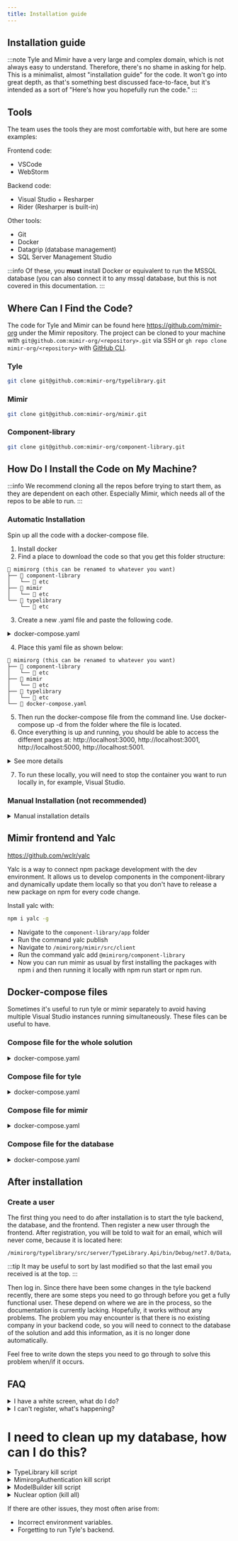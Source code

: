 ```yaml
---
title: Installation guide
---
```


## Installation guide

:::note
Tyle and Mimir have a very large and complex domain, which is not always easy to understand. Therefore, there's no shame
in asking for help. This is a minimalist, almost "installation guide" for the code. It won't go into great depth, as
that's something best discussed face-to-face, but it's intended as a sort of "Here's how you hopefully run the code."
:::

## Tools

The team uses the tools they are most comfortable with, but here are some examples:

Frontend code:

- VSCode
- WebStorm

Backend code:

- Visual Studio + Resharper
- Rider (Resharper is built-in)

Other tools:

- Git
- Docker
- Datagrip (database management)
- SQL Server Management Studio

:::info
Of these, you **must** install Docker or equivalent to run the MSSQL database (you can also connect it to any mssql
database, but this is not covered in this documentation.
:::

## Where Can I Find the Code?

The code for Tyle and Mimir can be found here https://github.com/mimir-org under the Mimir repository. The project can be cloned
to your machine with `git@github.com:mimir-org/<repository>.git` via SSH or `gh repo clone mimir-org/<repository>`
with [GitHub CLI](https://cli.github.com/).

### Tyle

```bash
git clone git@github.com:mimir-org/typelibrary.git
```

### Mimir

```bash
git clone git@github.com:mimir-org/mimir.git
```

### Component-library

```bash
git clone git@github.com:mimir-org/component-library.git
```

## How Do I Install the Code on My Machine?

:::info
We recommend cloning all the repos before trying to start them, as they are dependent on each other. Especially Mimir,
which needs all of the repos to be able to run.
:::

### Automatic Installation

Spin up all the code with a docker-compose file.

1. Install docker
2. Find a place to download the code so that you get this folder structure:

```
📁 mimirorg (this can be renamed to whatever you want)
├── 📁 component-library
│   └── 📁 etc
├── 📁 mimir
│   └── 📁 etc
└── 📁 typelibrary
    └── 📁 etc
```

3. Create a new .yaml file and paste the following code.

<details>
<summary>docker-compose.yaml</summary>

```yaml
version: "3.8"

services:

  tyle-client:
    build: ./typelibrary/src/client
    hostname: 'tyleclient'
    container_name: tyleclient
    ports:
      - "3001:80"
    environment:
      - TYPELIBRARY_ENV_API_BASE_URL=http://localhost:5001/v1.0/
    networks:
      - type_library_network

  mimir-client:
    build:
      context: ./mimir/src/client
      args:
        - MIMIR_VERSION=4.0.0
    hostname: 'mimirclient'
    container_name: mimirclient
    ports:
      - "3000:80"
    environment:
      - MIMIR_ENV_API_BASE_URL=http://localhost:5000/v1.0/
      - MIMIR_ENV_SOCKET_BASE_URL=http://localhost:5000/
      - MIMIR_ENV_SILENT=true
      - MIMIR_ENV_APP_ID=2967244a-662f-4462-82bd-7f9bca0a3683
      - MIMIR_ENV_CLIENT_ID=0c174c7e-e018-41a2-ba84-3d4b4544a16f
      - MIMIR_ENV_TENANT_ID=3aa4a235-b6e2-48d5-9195-7fcf05b459b0
    networks:
      - type_library_network

  tyle-server:
    build: ./typelibrary/src/server
    hostname: 'tyleserver'
    container_name: tyleserver
    ports:
      - "5001:80"
    volumes:
      - tyle:/app/Data
    environment:
      - ASPNETCORE_ENVIRONMENT=Development
      - DatabaseConfiguration__DataSource=mssql
      - DatabaseConfiguration__Port=1433
      - DatabaseConfiguration__InitialCatalog=TypeLibrary
      - DatabaseConfiguration__DbUser=sa
      - DatabaseConfiguration__Password=P4ssw0rd1
      - MimirorgAuthSettings__ApplicationName=Tyle
      - MimirorgAuthSettings__ApplicationUrl=http://localhost:5001
      - MimirorgAuthSettings__RequireConfirmedAccount=true
      - MimirorgAuthSettings__Email=noreply@runir.net
      - MimirorgAuthSettings__DatabaseConfiguration__DataSource=mssql
      - MimirorgAuthSettings__DatabaseConfiguration__Port=1433
      - MimirorgAuthSettings__DatabaseConfiguration__InitialCatalog=MimirorgAuthentication
      - MimirorgAuthSettings__DatabaseConfiguration__DbUser=sa
      - MimirorgAuthSettings__DatabaseConfiguration__Password=P4ssw0rd1
      - ApplicationSettings__ApplicationSemanticUrl=http://localhost:5001/v1/ont
      - ApplicationSettings__ApplicationUrl=http://localhost:5001
      - CorsConfiguration__ValidOrigins=http://localhost:3001
    networks:
      - type_library_network
    depends_on:
      - mssql

  mimir-server:
    build: ./mimir/src/service
    hostname: 'mimirserver'
    container_name: mimirserver
    ports:
      - "5000:80"
    environment:
      - ASPNETCORE_ENVIRONMENT=Development
      - DatabaseConfiguration__DataSource=mssql
      - DatabaseConfiguration__Port=1433
      - DatabaseConfiguration__InitialCatalog=ModelBuilder
      - DatabaseConfiguration__DbUser=sa
      - DatabaseConfiguration__Password=P4ssw0rd1
      - DatabaseConfiguration__Timeout=150
      - DatabaseConfiguration__ConnectRetryCount=15
      - DatabaseConfiguration__ConnectRetryInterval=10
      - AzureActiveDirectoryConfiguration__TenantId=3aa4a235-b6e2-48d5-9195-7fcf05b459b0
      - AzureActiveDirectoryConfiguration__ClientId=2967244a-662f-4462-82bd-7f9bca0a3683
      - AzureActiveDirectoryConfiguration__Silent=true
      - CorsConfiguration__ValidOrigins=http://localhost:3000
      - ApplicationSetting__TypeLibraryRootUri=http://tyleserver/
      - ApplicationSetting__TypeLibraryVersion=v1
      - ApplicationSetting__TypeLibrarySecret=cedf6a1af9917f6ac2fd8f7a0f4610b418a72c4ac9557cf2256e4ec2226b2060
      - ApplicationSetting__TypeLibraryDomain=runir.net
    networks:
      - type_library_network
    depends_on:
      - mssql

  mssql:
    image: "mcr.microsoft.com/mssql/server:2017-CU8-ubuntu"
    hostname: 'mssql'
    container_name: mssql
    ports:
      - '127.0.0.1:1433:1433'
    volumes:
      - mssql:/var/opt/mssql
    environment:
      - ACCEPT_EULA=Y
      - MSSQL_SA_PASSWORD=P4ssw0rd1
      - MSSQL_PID=Standard
    networks:
      - type_library_network
    restart: unless-stopped

volumes:
  mssql:
    driver: local
  tyle:
    driver: local

networks:
  type_library_network:
    driver: bridge
```

</details>

4. Place this yaml file as shown below:

```
📁 mimirorg (this can be renamed to whatever you want)
├── 📁 component-library
│   └── 📁 etc
├── 📁 mimir
│   └── 📁 etc
├── 📁 typelibrary
│   └── 📁 etc
└── 🐋 docker-compose.yaml
```

5. Then run the docker-compose file from the command line. Use docker-compose up -d from the folder where the file is
   located.
6. Once everything is up and running, you should be able to access the different pages
   at: http://localhost:3000, http://localhost:3001, http://localhost:5000, http://localhost:5001.

<details>
<summary>See more details</summary>

```bash
CONTAINER ID   IMAGE                                            COMMAND                   CREATED         STATUS         PORTS                           NAMES
b89d794be253   mimirorg_mimir-server                            "dotnet ModelBuilder…"    9 seconds ago   Up 7 seconds   443/tcp, 0.0.0.0:5000->80/tcp   mimirserver
84e7600fdcf9   mimirorg_tyle-server                             "dotnet TypeLibrary.…"    9 seconds ago   Up 7 seconds   443/tcp, 0.0.0.0:5001->80/tcp   tyleserver
ed558855c314   mimirorg_mimir-client                            "/bin/sh -c '\"./star…"   9 seconds ago   Up 7 seconds   0.0.0.0:3000->80/tcp            mimirclient
42d843407f0d   mimirorg_tyle-client                             "/bin/sh -c '\"./star…"   9 seconds ago   Up 7 seconds   0.0.0.0:3001->80/tcp            tyleclient
d914b6d4d538   mcr.microsoft.com/mssql/server:2017-CU8-ubuntu   "/opt/mssql/bin/sqls…"    9 seconds ago   Up 7 seconds   127.0.0.1:1433->1433/tcp        mssql
```

</details>

7. To run these locally, you will need to stop the container you want to run locally in, for example, Visual Studio.

### Manual Installation (not recommended)

<details>
<summary>
Manual installation details
</summary>

:::caution
This is just the general idea of how to do this and is not tested by the developer team, we strongly suggest you stick
to using our `docker-compose.yml` files below!
:::

1. Start an MSSQL database running on port 1433 locally on your machine using Docker (or equivalent).
2. Clone all the repositories under mimir-org (typelibrary, mimir, and component-library) and run them following the
   instructions in the ReadMe files of the different repositories. It might be wise to run the different projects in
   this order, at least the first time:
    - Tyle backend
    - Tyle frontend
    - Mimir backend
    - Mimir frontend
3. After installation, you must add the following env file:
    - `/mimir/src/service/ModelBuilder.Api/appsettings.local.json`

<details>
<summary>appsettings.local.json</summary>

```json
{
  "ApplicationSetting": {
    "TypeLibraryRootUri": "http://localhost:5001/",
    "TypeLibraryVersion": "v1",
    "TypeLibrarySecret": "cedf6a1af9917f6ac2fd8f7a0f4610b418a72c4ac9557cf2256e4ec2226b2060",
    "TypeLibraryDomain": "runir.net"
  },
  "Logging": {
    "LogLevel": {
      "Default": "Error",
      "Microsoft": "Warning",
      "Microsoft.Hosting.Lifetime": "Warning",
      "Microsoft.EntityFrameworkCore.Database.Command": "Warning",
      "Mb.Services": "Information",
      "EventHubModule": "Error"
    },
    "Console": {
      "IncludeScopes": true,
      "LogLevel": {
        "Default": "Error",
        "Microsoft": "Warning",
        "Microsoft.Hosting.Lifetime": "Warning",
        "Microsoft.EntityFrameworkCore.Database.Command": "Warning",
        "Mb.Services": "Information",
        "EventHubModule": "Error"
      }
    }
  },
  "AllowedHosts": "*",
  "AzureActiveDirectoryConfiguration": {
    "Instance": "https://login.microsoftonline.com/",
    "TenantId": "3aa4a235-b6e2-48d5-9195-7fcf05b459b0",
    "ClientId": "2967244a-662f-4462-82bd-7f9bca0a3683",
    "ClientSecret": null,
    "CallbackPath": "/signin-oidc",
    "SignedOutCallbackPath": "/signout-oidc",
    "Silent": true
  },
  "CorsConfiguration": {
    "ValidOrigins": "http://localhost:3000"
  },
  "DatabaseConfiguration": {
    "DataSource": "127.0.0.1",
    "Port": 1433,
    "InitialCatalog": "ModelBuilder",
    "DbUser": "sa",
    "Password": "P4ssw0rd1",
    "Timeout": 150,
    "ConnectRetryCount": 15,
    "ConnectRetryInterval": 10
  }
}
```

</details>

4. There are other .env files in the frontend code, but for the most part, you don't have to worry about this. The most
   interesting thing here is probably silent mode in Mimir. This needs to be set to `true` when you are developing locally, as this
   mode ignores some authentication. The solution will most likely crash without it, leading to a white screen on the
   frontend.

</details>

## Mimir frontend and Yalc

https://github.com/wclr/yalc

Yalc is a way to connect npm package development with the dev environment. It allows us to develop components in the
component-library and dynamically update them locally so that you don't have to release a new package on npm for every
code change.

Install yalc with:

```bash
npm i yalc -g
```

- Navigate to the `component-library/app` folder
- Run the command yalc publish
- Navigate to `/mimirorg/mimir/src/client`
- Run the command yalc add `@mimirorg/component-library`
- Now you can run mimir as usual by first installing the packages with npm i and then running it locally with npm run
  start or npm run.

## Docker-compose files

Sometimes it's useful to run tyle or mimir separately to avoid having multiple Visual Studio instances running
simultaneously. These files can be useful to have.

### Compose file for the whole solution

<details>
<summary>docker-compose.yaml</summary>

```yaml
version: "3.8"

services:

  tyle-client:
    build: ./typelibrary/src/client
    hostname: 'tyleclient'
    container_name: tyleclient
    ports:
      - "3001:80"
    environment:
      - TYPELIBRARY_ENV_API_BASE_URL=http://localhost:5001/v1.0/
    networks:
      - type_library_network

  mimir-client:
    build:
      context: ./mimir/src/client
      args:
        - MIMIR_VERSION=4.0.0
    hostname: 'mimirclient'
    container_name: mimirclient
    ports:
      - "3000:80"
    environment:
      - MIMIR_ENV_API_BASE_URL=http://localhost:5000/v1.0/
      - MIMIR_ENV_SOCKET_BASE_URL=http://localhost:5000/
      - MIMIR_ENV_SILENT=true
      - MIMIR_ENV_APP_ID=2967244a-662f-4462-82bd-7f9bca0a3683
      - MIMIR_ENV_CLIENT_ID=0c174c7e-e018-41a2-ba84-3d4b4544a16f
      - MIMIR_ENV_TENANT_ID=3aa4a235-b6e2-48d5-9195-7fcf05b459b0
    networks:
      - type_library_network

  tyle-server:
    build: ./typelibrary/src/server
    hostname: 'tyleserver'
    container_name: tyleserver
    ports:
      - "5001:80"
    volumes:
      - tyle:/app/Data
    environment:
      - ASPNETCORE_ENVIRONMENT=Development
      - DatabaseConfiguration__DataSource=mssql
      - DatabaseConfiguration__Port=1433
      - DatabaseConfiguration__InitialCatalog=TypeLibrary
      - DatabaseConfiguration__DbUser=sa
      - DatabaseConfiguration__Password=P4ssw0rd1
      - MimirorgAuthSettings__ApplicationName=Tyle
      - MimirorgAuthSettings__ApplicationUrl=http://localhost:5001
      - MimirorgAuthSettings__RequireConfirmedAccount=true
      - MimirorgAuthSettings__Email=noreply@runir.net
      - MimirorgAuthSettings__DatabaseConfiguration__DataSource=mssql
      - MimirorgAuthSettings__DatabaseConfiguration__Port=1433
      - MimirorgAuthSettings__DatabaseConfiguration__InitialCatalog=MimirorgAuthentication
      - MimirorgAuthSettings__DatabaseConfiguration__DbUser=sa
      - MimirorgAuthSettings__DatabaseConfiguration__Password=P4ssw0rd1
      - ApplicationSettings__ApplicationSemanticUrl=http://localhost:5001/v1/ont
      - ApplicationSettings__ApplicationUrl=http://localhost:5001
      - CorsConfiguration__ValidOrigins=http://localhost:3001
    networks:
      - type_library_network
    depends_on:
      - mssql

  mimir-server:
    build: ./mimir/src/service
    hostname: 'mimirserver'
    container_name: mimirserver
    ports:
      - "5000:80"
    environment:
      - ASPNETCORE_ENVIRONMENT=Development
      - DatabaseConfiguration__DataSource=mssql
      - DatabaseConfiguration__Port=1433
      - DatabaseConfiguration__InitialCatalog=ModelBuilder
      - DatabaseConfiguration__DbUser=sa
      - DatabaseConfiguration__Password=P4ssw0rd1
      - DatabaseConfiguration__Timeout=150
      - DatabaseConfiguration__ConnectRetryCount=15
      - DatabaseConfiguration__ConnectRetryInterval=10
      - AzureActiveDirectoryConfiguration__TenantId=3aa4a235-b6e2-48d5-9195-7fcf05b459b0
      - AzureActiveDirectoryConfiguration__ClientId=2967244a-662f-4462-82bd-7f9bca0a3683
      - AzureActiveDirectoryConfiguration__Silent=true
      - CorsConfiguration__ValidOrigins=http://localhost:3000
      - ApplicationSetting__TypeLibraryRootUri=http://tyleserver/
      - ApplicationSetting__TypeLibraryVersion=v1
      - ApplicationSetting__TypeLibrarySecret=cedf6a1af9917f6ac2fd8f7a0f4610b418a72c4ac9557cf2256e4ec2226b2060
      - ApplicationSetting__TypeLibraryDomain=runir.net
    networks:
      - type_library_network
    depends_on:
      - mssql

  mssql:
    image: "mcr.microsoft.com/mssql/server:2017-CU8-ubuntu"
    hostname: 'mssql'
    container_name: mssql
    ports:
      - '127.0.0.1:1433:1433'
    volumes:
      - mssql:/var/opt/mssql
    environment:
      - ACCEPT_EULA=Y
      - MSSQL_SA_PASSWORD=P4ssw0rd1
      - MSSQL_PID=Standard
    networks:
      - type_library_network
    restart: unless-stopped

volumes:
  mssql:
    driver: local
  tyle:
    driver: local

networks:
  type_library_network:
    driver: bridge

```

</details>

### Compose file for tyle

<details>
<summary>docker-compose.yaml</summary>

```yaml
version: "3.8"

services:

  tyle-client:
    build: ./typelibrary/src/client
    hostname: 'tyleclient'
    container_name: tyleclient
    ports:
      - "3001:80"
    environment:
      - TYPELIBRARY_ENV_API_BASE_URL=http://localhost:5001/v1.0/
    networks:
      - type_library_network

  tyle-server:
    build: ./typelibrary/src/server
    hostname: 'tyleserver'
    container_name: tyleserver
    ports:
      - "5001:80"
    volumes:
      - tyle:/app/Data
    environment:
      - ASPNETCORE_ENVIRONMENT=Development
      - DatabaseConfiguration__DataSource=mssql
      - DatabaseConfiguration__Port=1433
      - DatabaseConfiguration__InitialCatalog=TypeLibrary
      - DatabaseConfiguration__DbUser=sa
      - DatabaseConfiguration__Password=P4ssw0rd1
      - MimirorgAuthSettings__ApplicationName=Tyle
      - MimirorgAuthSettings__ApplicationUrl=http://localhost:5001
      - MimirorgAuthSettings__RequireConfirmedAccount=true
      - MimirorgAuthSettings__Email=noreply@runir.net
      - MimirorgAuthSettings__DatabaseConfiguration__DataSource=mssql
      - MimirorgAuthSettings__DatabaseConfiguration__Port=1433
      - MimirorgAuthSettings__DatabaseConfiguration__InitialCatalog=MimirorgAuthentication
      - MimirorgAuthSettings__DatabaseConfiguration__DbUser=sa
      - MimirorgAuthSettings__DatabaseConfiguration__Password=P4ssw0rd1
      - ApplicationSettings__ApplicationSemanticUrl=http://localhost:5001/v1/ont
      - ApplicationSettings__ApplicationUrl=http://localhost:5001
      - CorsConfiguration__ValidOrigins=http://localhost:3001
    networks:
      - type_library_network
    depends_on:
      - mssql

  mssql:
    image: "mcr.microsoft.com/mssql/server:2017-CU8-ubuntu"
    hostname: 'mssql'
    container_name: mssql
    ports:
      - '127.0.0.1:1433:1433'
    volumes:
      - mssql:/var/opt/mssql
    environment:
      - ACCEPT_EULA=Y
      - MSSQL_SA_PASSWORD=P4ssw0rd1
      - MSSQL_PID=Standard
    networks:
      - type_library_network
    restart: unless-stopped

volumes:
  mssql:
    driver: local
  tyle:
    driver: local

networks:
  type_library_network:
    driver: bridge
```

</details>

### Compose file for mimir

<details>
<summary>docker-compose.yaml</summary>

```yaml
version: "3.8"

services:

  mimir-client:
    build:
      context: ./mimir/src/client
      args:
        - MIMIR_VERSION=4.0.0
    hostname: 'mimirclient'
    container_name: mimirclient
    ports:
      - "3000:80"
    environment:
      - MIMIR_ENV_API_BASE_URL=http://localhost:5000/v1.0/
      - MIMIR_ENV_SOCKET_BASE_URL=http://localhost:5000/
      - MIMIR_ENV_SILENT=true
      - MIMIR_ENV_APP_ID=2967244a-662f-4462-82bd-7f9bca0a3683
      - MIMIR_ENV_CLIENT_ID=0c174c7e-e018-41a2-ba84-3d4b4544a16f
      - MIMIR_ENV_TENANT_ID=3aa4a235-b6e2-48d5-9195-7fcf05b459b0
    networks:
      - type_library_network

  mimir-server:
    build: ./mimir/src/service
    hostname: 'mimirserver'
    container_name: mimirserver
    ports:
      - "5000:80"
    environment:
      - ASPNETCORE_ENVIRONMENT=Development
      - DatabaseConfiguration__DataSource=mssql
      - DatabaseConfiguration__Port=1433
      - DatabaseConfiguration__InitialCatalog=ModelBuilder
      - DatabaseConfiguration__DbUser=sa
      - DatabaseConfiguration__Password=P4ssw0rd1
      - DatabaseConfiguration__Timeout=150
      - DatabaseConfiguration__ConnectRetryCount=15
      - DatabaseConfiguration__ConnectRetryInterval=10
      - AzureActiveDirectoryConfiguration__TenantId=3aa4a235-b6e2-48d5-9195-7fcf05b459b0
      - AzureActiveDirectoryConfiguration__ClientId=2967244a-662f-4462-82bd-7f9bca0a3683
      - AzureActiveDirectoryConfiguration__Silent=true
      - CorsConfiguration__ValidOrigins=http://localhost:3000
      - ApplicationSetting__TypeLibraryRootUri=http://tyleserver/
      - ApplicationSetting__TypeLibraryVersion=v1
      - ApplicationSetting__TypeLibrarySecret=cedf6a1af9917f6ac2fd8f7a0f4610b418a72c4ac9557cf2256e4ec2226b2060
      - ApplicationSetting__TypeLibraryDomain=runir.net
    networks:
      - type_library_network
    depends_on:
      - mssql

  mssql:
    image: "mcr.microsoft.com/mssql/server:2017-CU8-ubuntu"
    hostname: 'mssql'
    container_name: mssql
    ports:
      - '127.0.0.1:1433:1433'
    volumes:
      - mssql:/var/opt/mssql
    environment:
      - ACCEPT_EULA=Y
      - MSSQL_SA_PASSWORD=P4ssw0rd1
      - MSSQL_PID=Standard
    networks:
      - type_library_network
    restart: unless-stopped

volumes:
  mssql:
    driver: local

networks:
  type_library_network:
    driver: bridge
```

</details>

### Compose file for the database

<details>
<summary>
docker-compose.yaml
</summary>

```yml
version: "3.8"

services:
  mssql:
    image: "mcr.microsoft.com/mssql/server:2017-CU8-ubuntu"
    hostname: 'mssql'
    container_name: mssql
    ports:
      - '127.0.0.1:1433:1433'
    volumes:
      - mssql:/var/opt/mssql
    environment:
      - ACCEPT_EULA=Y
      - MSSQL_SA_PASSWORD=P4ssw0rd1
      - MSSQL_PID=Standard
    networks:
      - type_library_network
    restart: unless-stopped

volumes:
  mssql:
    driver: local

networks:
  type_library_network:
    driver: bridge

```

</details>

## After installation

### Create a user

The first thing you need to do after installation is to start the tyle backend, the database, and the frontend. Then
register a new user through the frontend. After registration, you will be told to wait for an email, which will never
come, because it is located here:

```
/mimirorg/typelibrary/src/server/TypeLibrary.Api/bin/Debug/net7.0/Data/Mail
```

:::tip
It may be useful to sort by last modified so that the last email you received is at the top.
:::

Then log in. Since there have been some changes in the tyle backend recently, there are some steps you need to go
through before you get a fully functional user. These depend on where we are in the process, so the documentation is
currently lacking. Hopefully, it works without any problems. The problem you may encounter is that there is no existing
company in your backend code, so you will need to connect to the database of the solution and add this information, as
it is no longer done automatically.

Feel free to write down the steps you need to go through to solve this problem when/if it occurs.

## FAQ

<details>
<summary>I have a white screen, what do I do?</summary>

This is most often (read always) a result of incorrect environment variables somewhere. Checklist:

- Is the frontend set to `REACT_APP_SILENT = true`?
- Does your user have a company in the database, and is the secret for this company set in Mimir's `appsettings.json`,
  e.g., `"TypelibrarySecret": "secretHash"`?
- Does the domain in Mimir match the domain set in the company table (MimirorgAuthentication database).

</details>

<details>
<summary>I can't register, what's happening?</summary>
If you're not receiving the email, it's because it doesn't get sent when you're running in development mode; the same applies to the account recovery code. The email you should have received can be found in:

`/mimirorg/typelibrary/src/server/TypeLibrary.Api/bin/Debug/net7.0/Data/Mail/`

</details>

# I need to clean up my database, how can I do this?

<details>
<summary>
TypeLibrary kill script
</summary>

```sql
----------------------------------------------------------------------
--Script som kobler fra alt og alle som er tilkoblet
--Deretter slettes databasen
USE [master];
DECLARE @kill varchar(8000) = '';
SELECT @kill = @kill + 'kill ' + CONVERT(varchar(5), session_id) + ';'
FROM sys.dm_exec_sessions
WHERE database_id = db_id('TypeLibrary')
EXEC(@kill);
DROP DATABASE TypeLibrary
CREATE Database TypeLibrary
---------------------------------------------------------------------
----------------------------------------------------------------------
```

</details>

<details>
<summary>
MimirorgAuthentication kill script
</summary>

```sql
---------------------------------------------------------------------
----------------------------------------------------------------------
--Script som kobler fra alt og alle som er tilkoblet
--Deretter slettes databasen
USE [master];
DECLARE @kill varchar(8000) = '';
SELECT @kill = @kill + 'kill ' + CONVERT(varchar(5), session_id) + ';'
FROM sys.dm_exec_sessions
WHERE database_id = db_id('MimirorgAuthentication')
EXEC(@kill);
DROP DATABASE MimirorgAuthentication
CREATE Database MimirorgAuthentication
---------------------------------------------------------------------
----------------------------------------------------------------------
```

</details>


<details>
<summary>
ModelBuilder kill script
</summary>

```sql
---------------------------------------------------------------------
----------------------------------------------------------------------
--Script som kobler fra alt og alle som er tilkoblet
--Deretter slettes databasen
USE [master];
DECLARE @kill varchar(8000) = '';
SELECT @kill = @kill + 'kill ' + CONVERT(varchar(5), session_id) + ';'
FROM sys.dm_exec_sessions
WHERE database_id = db_id('ModelBuilder')
EXEC(@kill);
DROP DATABASE ModelBuilder
CREATE Database ModelBuilder
INSERT INTO [ModelBuilder].[dbo].[CollaborationPartner] VALUES ('Aibel', 'aibel.com', 0, 'rdf.aibel.com');
---------------------------------------------------------------------
--USE master
--GO
--xp_readerrorlog 0, 1, N'Server is listening on' 
--GO
```

</details>

<details>
<summary>
Nuclear option (kill all)
</summary>

```sql
----------------------------------------------------------------------
--Script som kobler fra alt og alle som er tilkoblet
--Deretter slettes databasen
USE [master];
DECLARE @kill varchar(8000) = '';
SELECT @kill = @kill + 'kill ' + CONVERT(varchar(5), session_id) + ';'
FROM sys.dm_exec_sessions
WHERE database_id = db_id('TypeLibrary')
EXEC(@kill);
DROP DATABASE TypeLibrary
CREATE Database TypeLibrary
---------------------------------------------------------------------
----------------------------------------------------------------------
--Script som kobler fra alt og alle som er tilkoblet
--Deretter slettes databasen
USE [master];
DECLARE @kill varchar(8000) = '';
SELECT @kill = @kill + 'kill ' + CONVERT(varchar(5), session_id) + ';'
FROM sys.dm_exec_sessions
WHERE database_id = db_id('MimirorgAuthentication')
EXEC(@kill);
DROP DATABASE MimirorgAuthentication
CREATE Database MimirorgAuthentication
---------------------------------------------------------------------
----------------------------------------------------------------------
--Script som kobler fra alt og alle som er tilkoblet
--Deretter slettes databasen
USE [master];
DECLARE @kill varchar(8000) = '';
SELECT @kill = @kill + 'kill ' + CONVERT(varchar(5), session_id) + ';'
FROM sys.dm_exec_sessions
WHERE database_id = db_id('ModelBuilder')
EXEC(@kill);
DROP DATABASE ModelBuilder
CREATE Database ModelBuilder
---------------------------------------------------------------------
--USE master
--GO
--xp_readerrorlog 0, 1, N'Server is listening on' 
--GO
```

</details>

If there are other issues, they most often arise from:

- Incorrect environment variables.
- Forgetting to run Tyle's backend.
